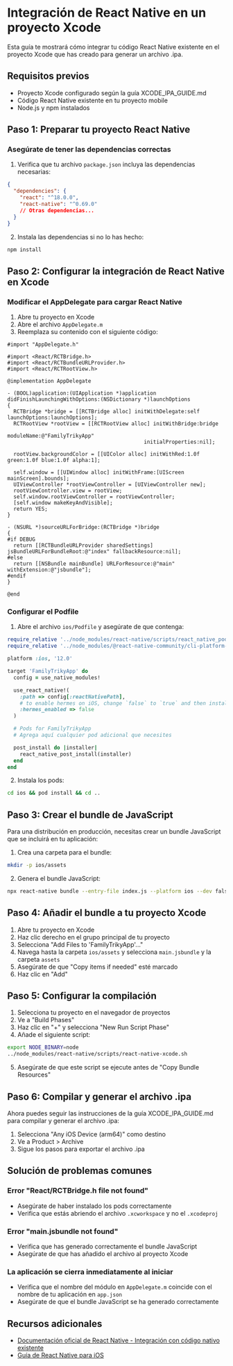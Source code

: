 # Integración de React Native en un proyecto Xcode

Esta guía te mostrará cómo integrar tu código React Native existente en el proyecto Xcode que has creado para generar un archivo .ipa.

## Requisitos previos

- Proyecto Xcode configurado según la guía XCODE_IPA_GUIDE.md
- Código React Native existente en tu proyecto mobile
- Node.js y npm instalados

## Paso 1: Preparar tu proyecto React Native

### Asegúrate de tener las dependencias correctas

1. Verifica que tu archivo `package.json` incluya las dependencias necesarias:

```json
{
  "dependencies": {
    "react": "^18.0.0",
    "react-native": "^0.69.0"
    // Otras dependencias...
  }
}
```

2. Instala las dependencias si no lo has hecho:

```bash
npm install
```

## Paso 2: Configurar la integración de React Native en Xcode

### Modificar el AppDelegate para cargar React Native

1. Abre tu proyecto en Xcode
2. Abre el archivo `AppDelegate.m`
3. Reemplaza su contenido con el siguiente código:

```objc
#import "AppDelegate.h"

#import <React/RCTBridge.h>
#import <React/RCTBundleURLProvider.h>
#import <React/RCTRootView.h>

@implementation AppDelegate

- (BOOL)application:(UIApplication *)application didFinishLaunchingWithOptions:(NSDictionary *)launchOptions
{
  RCTBridge *bridge = [[RCTBridge alloc] initWithDelegate:self launchOptions:launchOptions];
  RCTRootView *rootView = [[RCTRootView alloc] initWithBridge:bridge
                                                   moduleName:@"FamilyTrikyApp"
                                            initialProperties:nil];

  rootView.backgroundColor = [[UIColor alloc] initWithRed:1.0f green:1.0f blue:1.0f alpha:1];

  self.window = [[UIWindow alloc] initWithFrame:[UIScreen mainScreen].bounds];
  UIViewController *rootViewController = [UIViewController new];
  rootViewController.view = rootView;
  self.window.rootViewController = rootViewController;
  [self.window makeKeyAndVisible];
  return YES;
}

- (NSURL *)sourceURLForBridge:(RCTBridge *)bridge
{
#if DEBUG
  return [[RCTBundleURLProvider sharedSettings] jsBundleURLForBundleRoot:@"index" fallbackResource:nil];
#else
  return [[NSBundle mainBundle] URLForResource:@"main" withExtension:@"jsbundle"];
#endif
}

@end
```

### Configurar el Podfile

1. Abre el archivo `ios/Podfile` y asegúrate de que contenga:

```ruby
require_relative '../node_modules/react-native/scripts/react_native_pods'
require_relative '../node_modules/@react-native-community/cli-platform-ios/native_modules'

platform :ios, '12.0'

target 'FamilyTrikyApp' do
  config = use_native_modules!

  use_react_native!(
    :path => config[:reactNativePath],
    # to enable hermes on iOS, change `false` to `true` and then install pods
    :hermes_enabled => false
  )

  # Pods for FamilyTrikyApp
  # Agrega aquí cualquier pod adicional que necesites

  post_install do |installer|
    react_native_post_install(installer)
  end
end
```

2. Instala los pods:

```bash
cd ios && pod install && cd ..
```

## Paso 3: Crear el bundle de JavaScript

Para una distribución en producción, necesitas crear un bundle JavaScript que se incluirá en tu aplicación:

1. Crea una carpeta para el bundle:

```bash
mkdir -p ios/assets
```

2. Genera el bundle JavaScript:

```bash
npx react-native bundle --entry-file index.js --platform ios --dev false --bundle-output ios/assets/main.jsbundle --assets-dest ios/assets
```

## Paso 4: Añadir el bundle a tu proyecto Xcode

1. Abre tu proyecto en Xcode
2. Haz clic derecho en el grupo principal de tu proyecto
3. Selecciona "Add Files to 'FamilyTrikyApp'..."
4. Navega hasta la carpeta `ios/assets` y selecciona `main.jsbundle` y la carpeta `assets`
5. Asegúrate de que "Copy items if needed" esté marcado
6. Haz clic en "Add"

## Paso 5: Configurar la compilación

1. Selecciona tu proyecto en el navegador de proyectos
2. Ve a "Build Phases"
3. Haz clic en "+" y selecciona "New Run Script Phase"
4. Añade el siguiente script:

```bash
export NODE_BINARY=node
../node_modules/react-native/scripts/react-native-xcode.sh
```

5. Asegúrate de que este script se ejecute antes de "Copy Bundle Resources"

## Paso 6: Compilar y generar el archivo .ipa

Ahora puedes seguir las instrucciones de la guía XCODE_IPA_GUIDE.md para compilar y generar el archivo .ipa:

1. Selecciona "Any iOS Device (arm64)" como destino
2. Ve a Product > Archive
3. Sigue los pasos para exportar el archivo .ipa

## Solución de problemas comunes

### Error "React/RCTBridge.h file not found"

- Asegúrate de haber instalado los pods correctamente
- Verifica que estás abriendo el archivo `.xcworkspace` y no el `.xcodeproj`

### Error "main.jsbundle not found"

- Verifica que has generado correctamente el bundle JavaScript
- Asegúrate de que has añadido el archivo al proyecto Xcode

### La aplicación se cierra inmediatamente al iniciar

- Verifica que el nombre del módulo en `AppDelegate.m` coincide con el nombre de tu aplicación en `app.json`
- Asegúrate de que el bundle JavaScript se ha generado correctamente

## Recursos adicionales

- [Documentación oficial de React Native - Integración con código nativo existente](https://reactnative.dev/docs/integration-with-existing-apps)
- [Guía de React Native para iOS](https://reactnative.dev/docs/native-components-ios)
